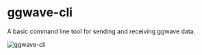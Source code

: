 # ggwave-cli

A basic command line tool for sending and receiving ggwave data.

![ggwave-cli](https://i.imgur.com/fhNggnq.png)</a>
